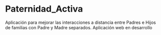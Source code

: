# Paternidad_Activa
Aplicación para mejorar las interacciones a distancia entre Padres e Hijos de familias con Padre y Madre separados.
Aplicación web en desarrollo
